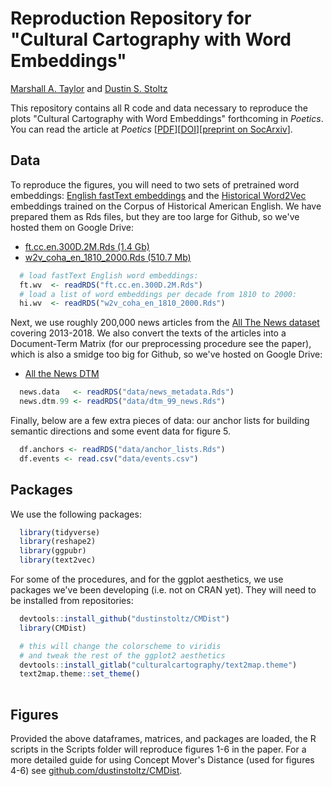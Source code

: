 # Reproduction Repository for "Cultural Cartography with Word Embeddings"

[Marshall A. Taylor](https://www.marshalltaylor.net) and [Dustin S. Stoltz](https://www.dustinstoltz.com)

This repository contains all R code and data necessary to reproduce the plots "Cultural Cartography with Word Embeddings" forthcoming in *Poetics*. You can read the article at *Poetics* [[PDF](https://drive.google.com/file/d/1cTyHza-3PMIGYA50bFYMXwmG3oGcvUGj/view?usp=sharing)][[DOI](https://doi.org/10.1016/j.poetic.2021.101567)][[preprint on SocArxiv](https://osf.io/preprints/socarxiv/5djcn/)].

## Data

To reproduce the figures, you will need to two sets of pretrained word embeddings: [English fastText embeddings](https://fasttext.cc/docs/en/crawl-vectors.html) and the [Historical Word2Vec](https://nlp.stanford.edu/projects/histwords/) embeddings trained on the Corpus of Historical American English. We have prepared them as Rds files, but they are too large for Github, so we've hosted them on Google Drive:

- [ft.cc.en.300D.2M.Rds (1.4 Gb)](https://drive.google.com/file/d/17H4GOGedeGo0urQdDC-4e5qWQMeWLpGG/view?usp=sharing)
- [w2v_coha_en_1810_2000.Rds (510.7 Mb)](https://drive.google.com/file/d/1WYnZHZDQ3Vxi0gSKmXM0JF_bggKtcX98/view?usp=sharing)

```r
  # load fastText English word embeddings:
  ft.wv  <- readRDS("ft.cc.en.300D.2M.Rds")
  # load a list of word embeddings per decade from 1810 to 2000:
  hi.wv  <- readRDS("w2v_coha_en_1810_2000.Rds")
```

Next, we use roughly 200,000 news articles from the [All The News dataset](https://components.one/datasets/all-the-news-articles-dataset/) covering 2013-2018. We also convert the texts of the articles into a Document-Term Matrix (for our preprocessing procedure see the paper), which is also a smidge too big for Github, so we've hosted on Google Drive:

- [All the News DTM](https://drive.google.com/file/d/1S3Lwd6f4PNu9RCE2syZMWm67_IQurYGY/view?usp=sharing)

```r
  news.data   <- readRDS("data/news_metadata.Rds")
  news.dtm.99 <- readRDS("data/dtm_99_news.Rds")
```

Finally, below are a few extra pieces of data: our anchor lists for building semantic directions and some event data for figure 5.

```r
  df.anchors <- readRDS("data/anchor_lists.Rds")
  df.events <- read.csv("data/events.csv")
```
## Packages 

We use the following packages:

```r
  library(tidyverse)
  library(reshape2)
  library(ggpubr)
  library(text2vec)
```
For some of the procedures, and for the ggplot aesthetics, we use packages we've been developing (i.e. not on CRAN yet). They will need to be installed from repositories:
```r
  devtools::install_github("dustinstoltz/CMDist")    
  library(CMDist)

  # this will change the colorscheme to viridis
  # and tweak the rest of the ggplot2 aesthetics
  devtools::install_gitlab("culturalcartography/text2map.theme")
  text2map.theme::set_theme()
  
```

## Figures 

Provided the above dataframes, matrices, and packages are loaded, the R scripts in the Scripts folder will reproduce figures 1-6 in the paper. For a more detailed guide for using Concept Mover's Distance (used for figures 4-6) see [github.com/dustinstoltz/CMDist](https://github.com/dustinstoltz/CMDist).
